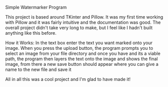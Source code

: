Simple Watermarker Program

This project is based around TKinter and Pillow. It was my first time working with Pillow and it was fairly intuitive and the documentation was good.
The overall project didn't take very long to make, but I feel like I hadn't built anything like this before.

How it Works:
  In the text box enter the text you want marked onto your image.
  When you press the upload button, the program prompts you to select an image from your file directory and once you have and its a viable path, the 
  program then layers the text onto the image and shows the final image, from there a new save button should appear where you can give a name to the new file and save it

All in all this was a cool project and I'm glad to have made it!
